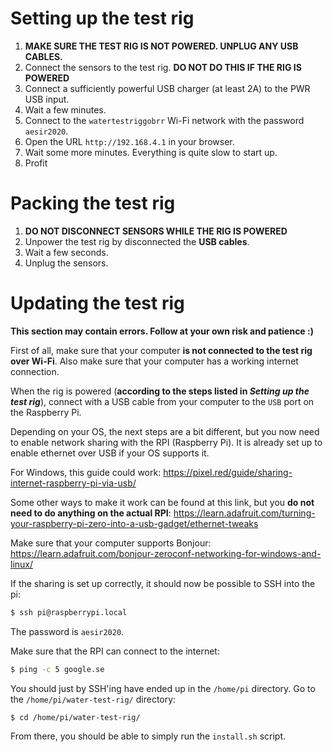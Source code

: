 # Setting up the test rig

1. **MAKE SURE THE TEST RIG IS NOT POWERED. UNPLUG ANY USB CABLES.**
1. Connect the sensors to the test rig. **DO NOT DO THIS IF THE RIG IS POWERED**
1. Connect a sufficiently powerful USB charger (at least 2A) to the PWR USB input.
1. Wait a few minutes.
1. Connect to the `watertestriggobrr` Wi-Fi network with the password `aesir2020`.
1. Open the URL `http://192.168.4.1` in your browser.
1. Wait some more minutes. Everything is quite slow to start up.
1. Profit

# Packing the test rig

1. **DO NOT DISCONNECT SENSORS WHILE THE RIG IS POWERED**
1. Unpower the test rig by disconnected the **USB cables**.
1. Wait a few seconds.
1. Unplug the sensors.

# Updating the test rig

**This section may contain errors. Follow at your own risk and patience :)**

First of all, make sure that your computer **is not connected to the test rig over Wi-Fi**. Also make sure that your computer has a working internet connection.

When the rig is powered (**according to the steps listed in _Setting up the test rig_**), connect with a USB cable from your computer to the `USB` port on the Raspberry Pi.

Depending on your OS, the next steps are a bit different, but you now need to enable network sharing with the RPI (Raspberry Pi).
It is already set up to enable ethernet over USB if your OS supports it.

For Windows, this guide could work: https://pixel.red/guide/sharing-internet-raspberry-pi-via-usb/

Some other ways to make it work can be found at this link, but you **do not need to do anything on the actual RPI**: https://learn.adafruit.com/turning-your-raspberry-pi-zero-into-a-usb-gadget/ethernet-tweaks

Make sure that your computer supports Bonjour: https://learn.adafruit.com/bonjour-zeroconf-networking-for-windows-and-linux/

If the sharing is set up correctly, it should now be possible to SSH into the pi:

```bash
$ ssh pi@raspberrypi.local
```

The password is `aesir2020`.

Make sure that the RPI can connect to the internet:

```bash
$ ping -c 5 google.se
```

You should just by SSH'ing have ended up in the `/home/pi` directory. Go to the `/home/pi/water-test-rig/` directory:

```bash
$ cd /home/pi/water-test-rig/
```

From there, you should be able to simply run the `install.sh` script.
